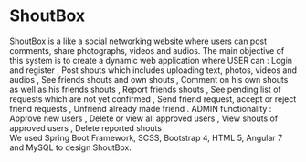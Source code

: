 # ShoutBox
ShoutBox is a like a social networking website where users can post comments, share photographs, videos and audios.  The main objective of this system is to create a dynamic web application where USER can :
Login and register , 
Post shouts which includes uploading text, photos, videos and audios ,
See friends shouts and own shouts  , 
Comment on his own shouts as well as his friends shouts ,
Report friends shouts , 
See pending list of requests which are not yet confirmed ,
Send friend request, accept or reject friend requests , 
Unfriend already made friend .
ADMIN functionality : 
Approve new users ,
Delete or view all approved users , 
View shouts of approved users ,
Delete reported shouts  
We used Spring Boot Framework, SCSS, Bootstrap 4, HTML 5, Angular 7 and MySQL to design ShoutBox.

